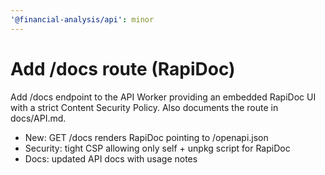 ```yaml
---
'@financial-analysis/api': minor
---
```


# Add /docs route (RapiDoc)

Add /docs endpoint to the API Worker providing an embedded RapiDoc UI with a strict Content Security Policy. Also documents the route in docs/API.md.

- New: GET /docs renders RapiDoc pointing to /openapi.json
- Security: tight CSP allowing only self + unpkg script for RapiDoc
- Docs: updated API docs with usage notes

